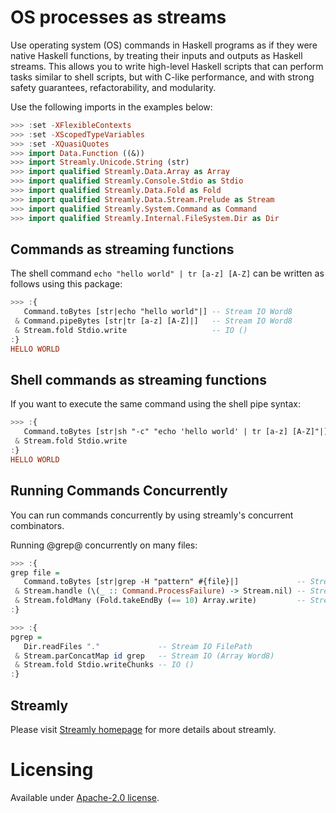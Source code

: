 # OS processes as streams

Use operating system (OS) commands in Haskell programs as if they were
native Haskell functions, by treating their inputs and outputs as
Haskell streams. This allows you to write high-level Haskell scripts
that can perform tasks similar to shell scripts, but with C-like
performance, and with strong safety guarantees, refactorability, and
modularity.

Use the following imports in the examples below:

```haskell
>>> :set -XFlexibleContexts
>>> :set -XScopedTypeVariables
>>> :set -XQuasiQuotes
>>> import Data.Function ((&))
>>> import Streamly.Unicode.String (str)
>>> import qualified Streamly.Data.Array as Array
>>> import qualified Streamly.Console.Stdio as Stdio
>>> import qualified Streamly.Data.Fold as Fold
>>> import qualified Streamly.Data.Stream.Prelude as Stream
>>> import qualified Streamly.System.Command as Command
>>> import qualified Streamly.Internal.FileSystem.Dir as Dir
```

## Commands as streaming functions

The shell command `echo "hello world" | tr [a-z] [A-Z]` can be written as
follows using this package:

```haskell
>>> :{
   Command.toBytes [str|echo "hello world"|] -- Stream IO Word8
 & Command.pipeBytes [str|tr [a-z] [A-Z]|]   -- Stream IO Word8
 & Stream.fold Stdio.write                   -- IO ()
:}
HELLO WORLD
```

## Shell commands as streaming functions

If you want to execute the same command using the shell pipe syntax:

```haskell
>>> :{
   Command.toBytes [str|sh "-c" "echo 'hello world' | tr [a-z] [A-Z]"|] -- Stream IO Word8
 & Stream.fold Stdio.write                                              -- IO ()
:}
HELLO WORLD
```

## Running Commands Concurrently

You can run commands concurrently by using streamly's concurrent combinators.

Running @grep@ concurrently on many files:

```haskell
>>> :{
grep file =
   Command.toBytes [str|grep -H "pattern" #{file}|]             -- Stream IO Word8
 & Stream.handle (\(_ :: Command.ProcessFailure) -> Stream.nil) -- Stream IO Word8
 & Stream.foldMany (Fold.takeEndBy (== 10) Array.write)         -- Stream IO (Array Word8)
:}

>>> :{
pgrep =
   Dir.readFiles "."             -- Stream IO FilePath
 & Stream.parConcatMap id grep   -- Stream IO (Array Word8)
 & Stream.fold Stdio.writeChunks -- IO ()
:}
```

## Streamly

Please visit [Streamly homepage](https://streamly.composewell.com) for more
details about streamly.

# Licensing

Available under [Apache-2.0 license](LICENSE).
